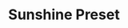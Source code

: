 ---
layout: preset_layout
title: Sunshine Preset
product-type: preset
product-image: /assets/images/shop_preset_1.jpg
product-description: Lorem ipsum dolor sit amet consectetur adipisicing elit. Vero provident nemo tempora iste error sint, velit reiciendis excepturi ab accusantium maiores, unde natus ipsa dolore. Magni sit officiis obcaecati veniam.
product-price:
featured: true
---